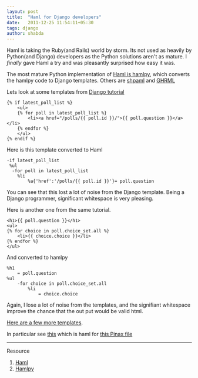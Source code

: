 ```yaml
---
layout: post
title:  "Haml for Django developers"
date:   2011-12-25 11:54:11+05:30
tags: django
author: shabda
---
```

Haml is taking the Ruby(and Rails) world by storm. Its not used as heavily by Python(and Django) developers as the Python solutions aren't as mature. I *finally* gave Haml a try and was pleasantly surprised how easy it was.

The most mature Python implementation of [Haml is hamlpy](https://github.com/jessemiller/HamlPy), which converts the hamlpy code to Django templates.
Others are [shpaml](http://shpaml.webfactional.com/) and [GHRML](https://github.com/derdon/ghrml)


Lets look at some templates from [Django tutorial](https://docs.djangoproject.com/en/1.2/intro/tutorial03/)

    {% if latest_poll_list %}
        <ul>
        {% for poll in latest_poll_list %}
            <li><a href="/polls/{{ poll.id }}/">{{ poll.question }}</a></li>
        {% endfor %}
        </ul>
    {% endif %}
    
    
Here is this template converted to Haml

    -if latest_poll_list
     %ul 
      -for poll in latest_poll_list 
        %li
            %a{'href':'/polls/{{ poll.id }}'}= poll.question 
    
You can see that this lost a lot of noise from the Django template. Being a Django programmer,
significant whitespace is very pleasing.

Here is another one from the same tutorial.

    <h1>{{ poll.question }}</h1>
    <ul>
    {% for choice in poll.choice_set.all %}
        <li>{{ choice.choice }}</li>
    {% endfor %}
    </ul>

And converted to hamlpy

    %h1
        = poll.question
    %ul
        -for choice in poll.choice_set.all
            %li
                = choice.choice



Again, I lose a lot of noise from the templates, and the signifiant whitespace improve the chance that the out put would be valid html.

[Here are a few more templates](https://github.com/shabda/django-haml-examples).

In particular see [this](https://github.com/shabda/django-haml-examples/blob/master/6.haml) which is haml for [this Pinax file](https://github.com/pinax/pinaxproject.com/blob/master/pinaxsite_project/templates/biblion/blog_base.html)

----
Resource

1. [Haml](http://haml-lang.com/)
2. [Hamlpy](https://github.com/jessemiller/HamlPy)


